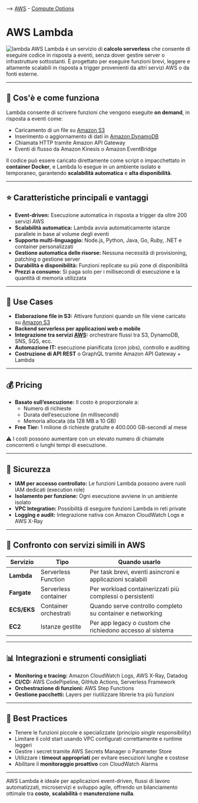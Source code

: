 --> [AWS](AWS.md)  -  [Compute Options](AWS-Compute-Options.md)
# AWS Lambda

![lambda](lambda.png)
AWS Lambda è un servizio di **calcolo serverless** che consente di eseguire codice in risposta a eventi, senza dover gestire server o infrastrutture sottostanti. È progettato per eseguire funzioni brevi, leggere e altamente scalabili in risposta a trigger provenienti da altri servizi AWS o da fonti esterne.

---

## 🔧 Cos'è e come funziona

Lambda consente di scrivere funzioni che vengono eseguite **on demand**, in risposta a eventi come:
- Caricamento di un file su [Amazon S3](Amazon-S3.md)
- Inserimento o aggiornamento di dati in [Amazon DynamoDB](Amazon-DynamoDB.md)
- Chiamata HTTP tramite Amazon API Gateway
- Eventi di flusso da Amazon Kinesis o Amazon EventBridge

Il codice può essere caricato direttamente come script o impacchettato in **container Docker**, e Lambda lo esegue in un ambiente isolato e temporaneo, garantendo **scalabilità automatica** e **alta disponibilità**.

---

## ⭐ Caratteristiche principali e vantaggi

- **Event-driven:** Esecuzione automatica in risposta a trigger da oltre 200 servizi AWS
- **Scalabilità automatica:** Lambda avvia automaticamente istanze parallele in base al volume degli eventi
- **Supporto multi-linguaggio:** Node.js, Python, Java, Go, Ruby, .NET e container personalizzati
- **Gestione automatica delle risorse:** Nessuna necessità di provisioning, patching o gestione server
- **Durabilità e disponibilità:** Funzioni replicate su più zone di disponibilità
- **Prezzi a consumo:** Si paga solo per i millisecondi di esecuzione e la quantità di memoria utilizzata

---

## 🚀 Use Cases

- **Elaborazione file in S3:** Attivare funzioni quando un file viene caricato su [Amazon S3](Amazon-S3.md)
- **Backend serverless per applicazioni web o mobile**
- **Integrazione tra servizi [AWS](AWS.md):** orchestrare flussi tra S3, DynamoDB, SNS, SQS, ecc.
- **Automazione IT:** esecuzione pianificata (cron jobs), controllo e auditing
- **Costruzione di API REST** o GraphQL tramite Amazon API Gateway + Lambda

---

## 💰 Pricing

- **Basato sull’esecuzione:** Il costo è proporzionale a:
  - Numero di richieste
  - Durata dell’esecuzione (in millisecondi)
  - Memoria allocata (da 128 MB a 10 GB)
- **Free Tier:** 1 milione di richieste gratuite e 400.000 GB-secondi al mese

⚠️ I costi possono aumentare con un elevato numero di chiamate concorrenti o lunghi tempi di esecuzione.

---

## 🔐 Sicurezza

- **IAM per accesso controllato:** Le funzioni Lambda possono avere ruoli IAM dedicati (execution role)
- **Isolamento per funzione:** Ogni esecuzione avviene in un ambiente isolato
- **VPC Integration:** Possibilità di eseguire funzioni Lambda in reti private
- **Logging e audit:** Integrazione nativa con Amazon CloudWatch Logs e AWS X-Ray

---

## 🔄 Confronto con servizi simili in AWS

| Servizio        | Tipo                  | Quando usarlo                                              |
|------------------|------------------------|------------------------------------------------------------|
| **Lambda**       | Serverless Function    | Per task brevi, eventi asincroni e applicazioni scalabili  |
| **Fargate**      | Serverless container   | Per workload containerizzati più complessi o persistenti   |
| **ECS/EKS**      | Container orchestrati  | Quando serve controllo completo su container e networking  |
| **EC2**          | Istanze gestite        | Per app legacy o custom che richiedono accesso al sistema  |

---

## 📊 Integrazioni e strumenti consigliati

- **Monitoring e tracing:** Amazon CloudWatch Logs, AWS X-Ray, Datadog
- **CI/CD:** AWS CodePipeline, GitHub Actions, Serverless Framework
- **Orchestrazione di funzioni:** AWS Step Functions
- **Gestione pacchetti:** Layers per riutilizzare librerie tra più funzioni

---

## 📌 Best Practices

- Tenere le funzioni piccole e specializzate (principio *single responsibility*)
- Limitare il cold start usando VPC configurati correttamente e runtime leggeri
- Gestire i secret tramite AWS Secrets Manager o Parameter Store
- Utilizzare i **timeout appropriati** per evitare esecuzioni lunghe e costose
- Abilitare il **monitoraggio proattivo** con CloudWatch Alarms

---

AWS Lambda è ideale per applicazioni event-driven, flussi di lavoro automatizzati, microservizi e sviluppo agile, offrendo un bilanciamento ottimale tra **costo**, **scalabilità** e **manutenzione nulla**.
